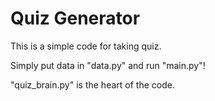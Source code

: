 # Quiz Generator

This is a simple code for taking quiz. 

Simply put data in "data.py" and run "main.py"!

"quiz_brain.py" is the heart of the code.